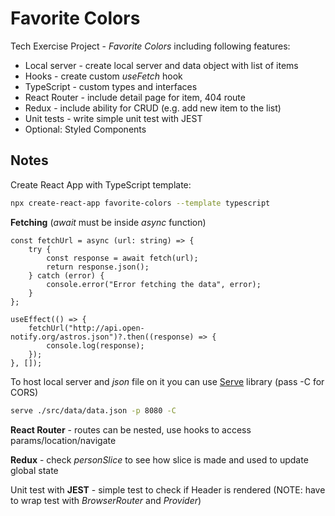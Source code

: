 # Favorite Colors

Tech Exercise Project - *Favorite Colors* including following features:

- Local server - create local server and data object with list of items
- Hooks - create custom *useFetch* hook
- TypeScript - custom types and interfaces
- React Router - include detail page for item, 404 route
- Redux - include ability for CRUD (e.g. add new item to the list)
- Unit tests - write simple unit test with JEST
- Optional: Styled Components

## Notes

Create React App with TypeScript template:

```bash
npx create-react-app favorite-colors --template typescript
```

**Fetching** (*await* must be inside *async* function)

```tsx
const fetchUrl = async (url: string) => {
	try {
		const response = await fetch(url);
		return response.json();
	} catch (error) {
		console.error("Error fetching the data", error);
	}
};

useEffect(() => {
    fetchUrl("http://api.open-notify.org/astros.json")?.then((response) => {
        console.log(response);
    });
}, []);
```

To host local server and *json* file on it you can use [Serve](https://www.npmjs.com/package/serve) library (pass -C for CORS)

```bash
serve ./src/data/data.json -p 8080 -C
```

**React Router** - routes can be nested, use hooks to access params/location/navigate

**Redux** - check *personSlice* to see how slice is made and used to update global state

Unit test with **JEST** - simple test to check if Header is rendered (NOTE: have to wrap test with *BrowserRouter* and *Provider*)

